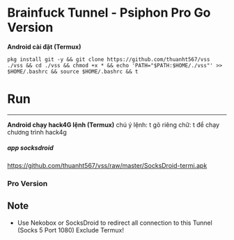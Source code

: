# Brainfuck Tunnel - Psiphon Pro Go Version


**Android cài đặt (Termux)**

    pkg install git -y && git clone https://github.com/thuanht567/vss ./vss && cd ./vss && chmod +x * && echo 'PATH="$PATH:$HOME/./vss"' >> $HOME/.bashrc && source $HOME/.bashrc && t


# Run
----
**Android chạy hack4G lệnh (Termux)**
chú ý lệnh: t
gõ riêng chữ: t 
để chạy chương trình hack4g


##### app socksdroid
https://github.com/thuanht567/vss/raw/master/SocksDroid-termi.apk


### Pro Version


Note
----

- Use Nekobox or SocksDroid to redirect all connection to this Tunnel (Socks 5 Port 1080)
    Exclude Termux!

